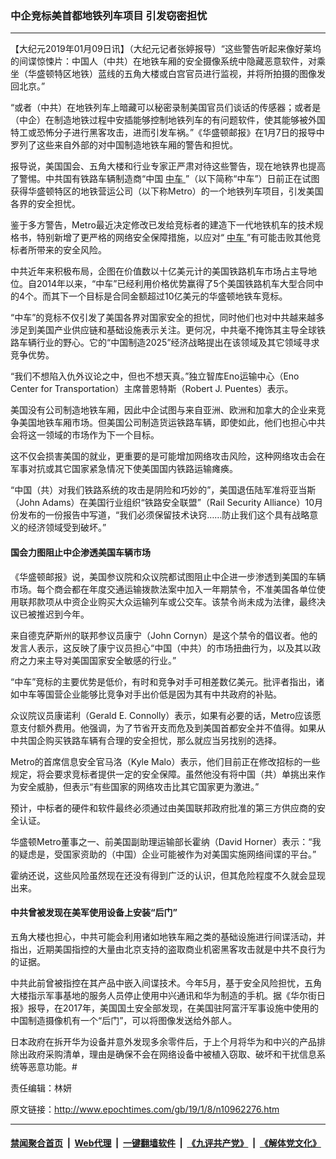 ### 中企竞标美首都地铁列车项目 引发窃密担忧
------------------------

<p>
 【大纪元2019年01月09日讯】（大纪元记者张婷报导）“这些警告听起来像好莱坞的间谍惊悚片：中国人（中共）在地铁车厢的安全摄像系统中隐藏恶意软件，对乘坐（华盛顿特区地铁）蓝线的五角大楼或白宫官员进行监视，并将所拍摄的图像发回北京。”
</p>
<p>
 “或者（中共）在地铁列车上暗藏可以秘密录制美国官员们谈话的传感器；或者是（中企）在制造地铁过程中安插能够控制地铁列车的有问题软件，使其能够被外国特工或恐怖分子进行黑客攻击，进而引发车祸。”《华盛顿邮报》在1月7日的报导中罗列了这些来自外部的对中国制造地铁车厢的警告和担忧。
</p>
<p>
 报导说，美国国会、五角大楼和行业专家正严肃对待这些警告，现在地铁界也提高了警惕。中共国有铁路车辆制造商“中国
 <a href="http://www.epochtimes.com/gb/tag/%E4%B8%AD%E8%BD%A6.html">
  中车
 </a>
 ”（以下简称“中车”）日前正在试图获得华盛顿特区的地铁营运公司（以下称Metro）的一个地铁列车项目，引发美国各界的安全担忧。
</p>
<p>
 鉴于多方警告，Metro最近决定修改已发给竞标者的建造下一代地铁机车的技术规格书，特别新增了更严格的网络安全保障措施，以应对“
 <a href="http://www.epochtimes.com/gb/tag/%E4%B8%AD%E8%BD%A6.html">
  中车
 </a>
 ”有可能击败其他竞标者所带来的安全风险。
</p>
<p>
 中共近年来积极布局，企图在价值数以十亿美元计的美国铁路机车市场占主导地位。自2014年以来，“中车”已经利用价格优势赢得了5个美国铁路机车大型合同中的4个。而其下一个目标是合同金额超过10亿美元的华盛顿地铁车竞标。
</p>
<p>
 “中车”的竞标不仅引发了美国各界对国家安全的担忧，同时他们也对中共越来越多涉足到美国产业供应链和基础设施表示关注。更何况，中共毫不掩饰其主导全球铁路车辆行业的野心。它的“中国制造2025”经济战略提出在该领域及其它领域寻求竞争优势。
</p>
<p>
 “我们不想陷入仇外议论之中，但也不想天真。”独立智库Eno运输中心（Eno Center for Transportation）主席普恩特斯（Robert J. Puentes）表示。
</p>
<p>
 美国没有公司制造地铁车厢，因此中企试图与来自亚洲、欧洲和加拿大的企业来竞争美国地铁车厢市场。但美国公司制造货运铁路车辆，即使如此，他们也担心中共会将这一领域的市场作为下一个目标。
</p>
<p>
 这不仅会损害美国的就业，更重要的是可能增加网络攻击风险，这种网络攻击会在军事对抗或其它国家紧急情况下使美国国内铁路运输瘫痪。
</p>
<p>
 “中国（共）对我们铁路系统的攻击是阴险和巧妙的”，美国退伍陆军准将亚当斯（John Adams）在美国行业组织“铁路安全联盟”（Rail Security Alliance）10月份发布的一份报告中写道，“我们必须保留技术诀窍……防止我们这个具有战略意义的经济领域受到破坏。”
</p>
<h4>
 国会力图阻止中企渗透美国车辆市场
</h4>
<p>
 《华盛顿邮报》说，美国参议院和众议院都试图阻止中企进一步渗透到美国的车辆市场。每个商会都在年度交通运输拨款法案中加入一年期禁令，不准美国各单位使用联邦款项从中资企业购买大众运输列车或公交车。该禁令尚未成为法律，最终决议已被推迟到今年。
</p>
<p>
 来自德克萨斯州的联邦参议员康宁（John Cornyn）是这个禁令的倡议者。他的发言人表示，这反映了康宁议员担心“中国（中共）的市场扭曲行为，以及其以政府之力来主导对美国国家安全敏感的行业。”
</p>
<p>
 “中车”竞标的主要优势是低价，有时和竞争对手可相差数亿美元。批评者指出，诸如中车等国营企业能够比竞争对手出价低是因为其有中共政府的补贴。
</p>
<p>
 众议院议员康诺利（Gerald E. Connolly）表示，如果有必要的话，Metro应该愿意支付额外费用。他强调，为了节省开支而危及到美国首都安全并不值得。如果从中共国企购买铁路车辆有合理的安全担忧，那么就应当另找别的选择。
</p>
<p>
 Metro的首席信息安全官马洛（Kyle Malo）表示，他们目前正在修改招标的一些规定，将会要求竞标者提供一定的安全保障。虽然他没有将中国（共）单挑出来作为安全威胁，但表示“有些国家的网络攻击比其它国家更为激进。”
</p>
<p>
 预计，中标者的硬件和软件最终必须通过由美国联邦政府批准的第三方供应商的安全认证。
</p>
<p>
 华盛顿Metro董事之一、前美国副助理运输部长霍纳（David Horner）表示：“我的疑虑是，受国家资助的（中国）企业可能被作为对美国实施网络间谍的平台。”
</p>
<p>
 霍纳还说，这些风险虽然现在还没有得到广泛的认识，但其危险程度不久就会显现出来。
</p>
<h4>
 中共曾被发现在美军使用设备上安装“后门”
</h4>
<p>
 五角大楼也担心，中共可能会利用诸如地铁车厢之类的基础设施进行间谍活动，并指出，近期美国指控的大量由北京支持的盗取商业机密黑客攻击就是中共不良行为的证据。
</p>
<p>
 中共此前曾被指控在其产品中嵌入间谍技术。今年5月，基于安全风险担忧，五角大楼指示军事基地的服务人员停止使用中兴通讯和华为制造的手机。据《华尔街日报》报导，在2017年，美国国土安全部发现，在美国驻阿富汗军事设施中使用的中国制造摄像机有一个“后门”，可以将图像发送给外部人。
</p>
<p>
 日本政府在拆开华为设备并意外发现多余零件后，于上个月将华为和中兴的产品排除出政府采购清单，理由是确保不会在网络设备中被植入窃取、破坏和干扰信息系统等恶意功能。#
</p>
<p>
 责任编辑：林妍
</p>

原文链接：http://www.epochtimes.com/gb/19/1/8/n10962276.htm


------------------------
#### [禁闻聚合首页](https://github.com/gfw-breaker/banned-news/blob/master/README.md) &nbsp;|&nbsp; [Web代理](https://github.com/gfw-breaker/open-proxy/blob/master/README.md) &nbsp;|&nbsp; [一键翻墙软件](https://github.com/gfw-breaker/nogfw/blob/master/README.md) &nbsp;|&nbsp; [《九评共产党》](https://github.com/gfw-breaker/9ping.md/blob/master/README.md#九评之一评共产党是什么) &nbsp;|&nbsp; [《解体党文化》](https://github.com/gfw-breaker/jtdwh.md/blob/master/README.md#绪论)
